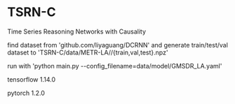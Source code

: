 # TSRN-C
Time Series Reasoning Networks with Causality

find dataset from 'github.com/liyaguang/DCRNN' 
and generate train/test/val dataset to 'TSRN-C/data/METR-LA//{train,val,test}.npz'


run with 'python main.py --config_filename=data/model/GMSDR_LA.yaml'


tensorflow                1.14.0

pytorch                   1.2.0
